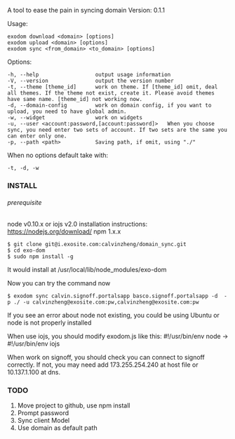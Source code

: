 A tool to ease the pain in syncing domain
Version: 0.1.1

Usage:

    exodom download <domain> [options]
    exodom upload <domain> [options]
    exodom sync <from_domain> <to_domain> [options]

Options:

    -h, --help                 	output usage information
    -V, --version              	output the version number
    -t, --theme [theme_id]      work on theme. If [theme_id] omit, deal all themes. If the theme not exist, create it. Please avoid themes have same name. [theme_id] not working now.
    -d, --domain-config         work on domain config, if you want to upload, you need to have global admin.
    -w, --widget                work on widgets
    -u, --user <account:password,[account:password]>   When you choose sync, you need enter two sets of account. If two sets are the same you can enter only one.
    -p, --path <path>           Saving path, if omit, using "./"

When no options default take with:

    -t, -d, -w

### INSTALL

###### prerequisite

node v0.10.x or iojs v2.0
installation instructions: https://nodejs.org/download/
npm 1.x.x

	$ git clone git@i.exosite.com:calvinzheng/domain_sync.git
	$ cd exo-dom
	$ sudo npm install -g

It would install at /usr/local/lib/node_modules/exo-dom

Now you can try the command now

	$ exodom sync calvin.signoff.portalsapp basco.signoff.portalsapp -d  -p ./ -u calvinzheng@exosite.com:pw,calvinzheng@exosite.com:pw

If you see an error about node not existing,
you could be using Ubuntu or node is not properly installed

When use iojs, you should modify exodom.js like this:
    #!/usr/bin/env node -> #!/usr/bin/env iojs

When work on signoff, you should check you can connect to signoff correctly. If not, you may need add 173.255.254.240 at host file or 10.137.1.100 at dns.

### TODO
1. Move project to github, use npm install
2. Prompt password
3. Sync client Model
4. Use domain as default path
